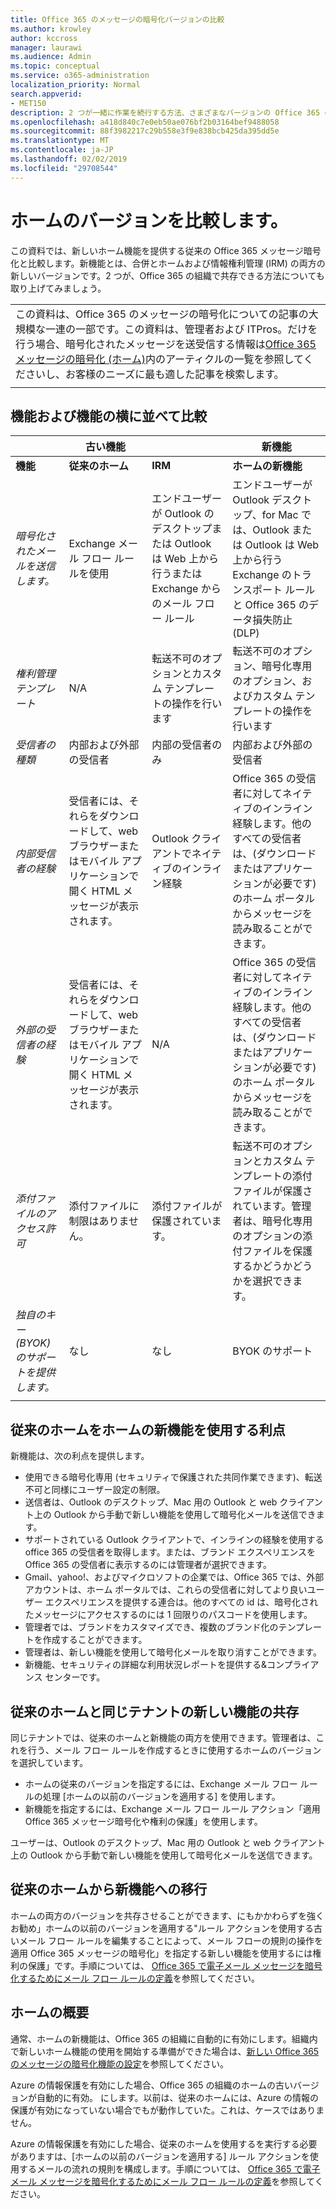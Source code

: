 ```yaml
---
title: Office 365 のメッセージの暗号化バージョンの比較
ms.author: krowley
author: kccross
manager: laurawi
ms.audience: Admin
ms.topic: conceptual
ms.service: o365-administration
localization_priority: Normal
search.appverid:
- MET150
description: 2 つが一緒に作業を続行する方法、さまざまなバージョンの Office 365 のメッセージの暗号化にも配信される機能の違いを説明しています。
ms.openlocfilehash: a418d840c7e0eb50ae076bf2b03164bef9488058
ms.sourcegitcommit: 88f3982217c29b558e3f9e838bcb425da395dd5e
ms.translationtype: MT
ms.contentlocale: ja-JP
ms.lasthandoff: 02/02/2019
ms.locfileid: "29708544"
---
```

# <a name="compare-versions-of-ome"></a>ホームのバージョンを比較します。

この資料では、新しいホーム機能を提供する従来の Office 365 メッセージ暗号化と比較します。新機能とは、合併とホームおよび情報権利管理 (IRM) の両方の新しいバージョンです。2 つが、Office 365 の組織で共存できる方法についても取り上げてみましょう。

||
|:-----|
|この資料は、Office 365 のメッセージの暗号化についての記事の大規模な一連の一部です。この資料は、管理者および ITPros。だけを行う場合、暗号化されたメッセージを送受信する情報は[Office 365 メッセージの暗号化 (ホーム)](ome.md)内のアーティクルの一覧を参照してくださいし、お客様のニーズに最も適した記事を検索します。 |
||

## <a name="side-by-side-comparison-of-features-and-capabilities"></a>機能および機能の横に並べて比較

|                                   |古い機能       |                   |新機能              |
|-----------------------------------|-------------------|-------------------|--------------------------|
|**機能**                     | **従来のホーム**    | **IRM**           | **ホームの新機能** |
|*暗号化されたメールを送信します。*        |Exchange メール フロー ルールを使用|エンドユーザーが Outlook のデスクトップまたは Outlook は Web 上から行うまたは Exchange からのメール フロー ルール|エンドユーザーが Outlook デスクトップ、for Mac では、Outlook または Outlook は Web 上から行うExchange のトランスポート ルールと Office 365 のデータ損失防止 (DLP)|
|*権利管理テンプレート*       |   N/A      |転送不可のオプションとカスタム テンプレートの操作を行います|転送不可のオプション、暗号化専用のオプション、およびカスタム テンプレートの操作を行います|
|*受信者の種類*                   |内部および外部の受信者|内部の受信者のみ         |内部および外部の受信者|
|*内部受信者の経験*|受信者には、それらをダウンロードして、web ブラウザーまたはモバイル アプリケーションで開く HTML メッセージが表示されます。|Outlook クライアントでネイティブのインライン経験|Office 365 の受信者に対してネイティブのインライン経験します。他のすべての受信者は、(ダウンロードまたはアプリケーションが必要です) のホーム ポータルからメッセージを読み取ることができます。|
|*外部の受信者の経験*|受信者には、それらをダウンロードして、web ブラウザーまたはモバイル アプリケーションで開く HTML メッセージが表示されます。|N/A|Office 365 の受信者に対してネイティブのインライン経験します。他のすべての受信者は、(ダウンロードまたはアプリケーションが必要です) のホーム ポータルからメッセージを読み取ることができます。|
|*添付ファイルのアクセス許可*           |添付ファイルに制限はありません。|添付ファイルが保護されています。|転送不可のオプションとカスタム テンプレートの添付ファイルが保護されています。管理者は、暗号化専用のオプションの添付ファイルを保護するかどうかどうかを選択できます。|
|*独自のキー (BYOK) のサポートを提供します。*|なし                |なし               |BYOK のサポート          |
||

## <a name="advantages-of-using-the-new-ome-capabilities-over-legacy-ome"></a>従来のホームをホームの新機能を使用する利点

新機能は、次の利点を提供します。

- 使用できる暗号化専用 (セキュリティで保護された共同作業できます)、転送不可と同様にユーザー設定の制限。
- 送信者は、Outlook のデスクトップ、Mac 用の Outlook と web クライアント上の Outlook から手動で新しい機能を使用して暗号化メールを送信できます。
- サポートされている Outlook クライアントで、インラインの経験を使用する office 365 の受信者を取得します。または、ブランド エクスペリエンスを Office 365 の受信者に表示するのには管理者が選択できます。
- Gmail、yahoo!、およびマイクロソフトの企業では、Office 365 では、外部アカウントは、ホーム ポータルでは、これらの受信者に対してより良いユーザー エクスペリエンスを提供する連合は。他のすべての id は、暗号化されたメッセージにアクセスするのには 1 回限りのパスコードを使用します。
- 管理者では、ブランドをカスタマイズでき、複数のブランド化のテンプレートを作成することができます。
- 管理者は、新しい機能を使用して暗号化メールを取り消すことができます。
- 新機能、セキュリティの詳細な利用状況レポートを提供する&amp;コンプライアンス センターです。

## <a name="coexistence-of-legacy-ome-and-the-new-capabilities-in-the-same-tenant"></a>従来のホームと同じテナントの新しい機能の共存

同じテナントでは、従来のホームと新機能の両方を使用できます。管理者は、これを行う、メール フロー ルールを作成するときに使用するホームのバージョンを選択しています。

- ホームの従来のバージョンを指定するには、Exchange メール フロー ルールの処理 [ホームの以前のバージョンを適用する] を使用します。
- 新機能を指定するには、Exchange メール フロー ルール アクション「適用 Office 365 メッセージ暗号化や権利の保護」を使用します。

ユーザーは、Outlook のデスクトップ、Mac 用の Outlook と web クライアント上の Outlook から手動で新しい機能を使用して暗号化メールを送信できます。

## <a name="migrating-from-legacy-ome-to-the-new-capabilities"></a>従来のホームから新機能への移行

ホームの両方のバージョンを共存させることができます、にもかかわらずを強くお勧め」ホームの以前のバージョンを適用する"ルール アクションを使用する古いメール フロー ルールを編集することによって、メール フローの規則の操作を適用 Office 365 メッセージの暗号化」を指定する新しい機能を使用するには権利の保護」です。手順については、 [Office 365 で電子メール メッセージを暗号化するためにメール フロー ルールの定義](define-mail-flow-rules-to-encrypt-email.md)を参照してください。

## <a name="getting-started-with-ome"></a>ホームの概要

通常、ホームの新機能は、Office 365 の組織に自動的に有効にします。組織内で新しいホーム機能の使用を開始する準備ができた場合は、[新しい Office 365 のメッセージの暗号化機能の設定](set-up-new-message-encryption-capabilities.md)を参照してください。

Azure の情報保護を有効にした場合、Office 365 の組織のホームの古いバージョンが自動的に有効。 にします。以前は、従来のホームには、Azure の情報の保護が有効になっていない場合でもが動作していた。これは、ケースではありません。

Azure の情報保護を有効にした場合、従来のホームを使用するを実行する必要がありますは、[ホームの以前のバージョンを適用する] ルール アクションを使用するメールの流れの規則を構成します。手順については、 [Office 365 で電子メール メッセージを暗号化するためにメール フロー ルールの定義](define-mail-flow-rules-to-encrypt-email.md)を参照してください。